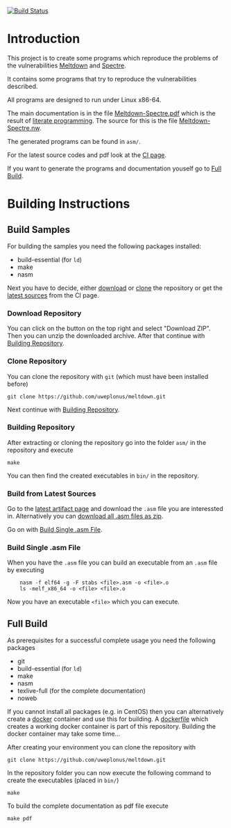 [![Build Status](https://ci.sw4j.net/jenkins/buildStatus/icon?job=osdevelopment.info/meltdown/master)](https://ci.sw4j.net/jenkins/job/osdevelopment.info/job/meltdown/job/master/)

# Introduction

This project is to create some programs which reproduce the problems of the vulnerabilities
[Meltdown](https://meltdownattack.com/) and [Spectre](https://spectreattack.com/).

It contains some programs that try to reproduce the vulnerabilities described.

All programs are designed to run under Linux x86-64.

The main documentation is in the file
[Meltdown-Spectre.pdf](https://github.com/uweplonus/meltdown/blob/master/Meltdown-Spectre.pdf) which is the result of
[literate programming](https://en.wikipedia.org/wiki/Literate_programming). The source for this is the file
[Meltdown-Spectre.nw](https://github.com/uweplonus/meltdown/blob/master/Meltdown-Spectre.nw).

The generated programs can be found in `asm/`.

For the latest source codes and pdf look at the
[CI page](https://ci.sw4j.net/jenkins/job/Assembly/job/Meltdown/job/master/).

If you want to generate the programs and documentation youself go to
[Full Build](https://github.com/uweplonus/meltdown#full-build).

# Building Instructions

## Build Samples

For building the samples you need the following packages installed:

* build-essential (for `ld`)
* make
* nasm

Next you have to decide, either [download](https://github.com/uweplonus/meltdown#download-repository) or
[clone](https://github.com/uweplonus/meltdown#clone-repository) the repository or get the
[latest sources](https://github.com/uweplonus/meltdown#build-from-latest-sources) from the CI page.

### Download Repository

You can click on the button on the top right and select "Download ZIP". Then you can unzip the downloaded archive. After
that continue with [Building Repository](https://github.com/uweplonus/meltdown#building-repository).

### Clone Repository

You can clone the repository with `git` (which must have been installed before)

```
git clone https://github.com/uweplonus/meltdown.git
```

Next continue with [Building Repository](https://github.com/uweplonus/meltdown#building-repository).

### Building Repository

After extracting or cloning the repository go into the folder `asm/` in the repository and execute

```
make
```

You can then find the created executables in `bin/` in the repository.

### Build from Latest Sources

Go to the
[latest artifact page](https://ci.sw4j.net/jenkins/job/Assembly/job/Meltdown/job/master/lastSuccessfulBuild/artifact/asm/)
and download the `.asm` file you are interessted in. Alternatively you can
[download all .asm files as zip](https://ci.sw4j.net/jenkins/job/Assembly/job/Meltdown/job/master/lastSuccessfulBuild/artifact/asm/*zip*/asm.zip).

Go on with [Build Single .asm File](https://github.com/uweplonus/meltdown#build-single-asm-file).

### Build Single .asm File

When you have the `.asm` file you can build an executable from an `.asm` file by executing

```
	nasm -f elf64 -g -F stabs <file>.asm -o <file>.o
	ls -melf_x86_64 -o <file> <file>.o
```

Now you have an executable `<file>` which you can execute.

## Full Build

As prerequisites for a successful complete usage you need the following packages

* git
* build-essential (for `ld`)
* make
* nasm
* texlive-full (for the complete documentation)
* noweb

If you cannot install all packages (e.g. in CentOS) then you can alternatively create a [docker](https://docker.io)
container and use this for building. A [dockerfile](Dockerfile) which creates a working docker container is part of this
repository. Building the docker container may take some time...

After creating your environment you can clone the repository with

```
git clone https://github.com/uweplonus/meltdown.git
```

In the repository folder you can now execute the following command to create the executables (placed in `bin/`)

```
make
```

To build the complete documentation as pdf file execute

```
make pdf
```
